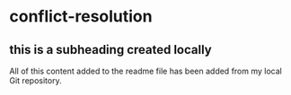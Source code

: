 # conflict-resolution

## this is a subheading created locally

All of this content added to the readme file has been added from my local Git repository.
